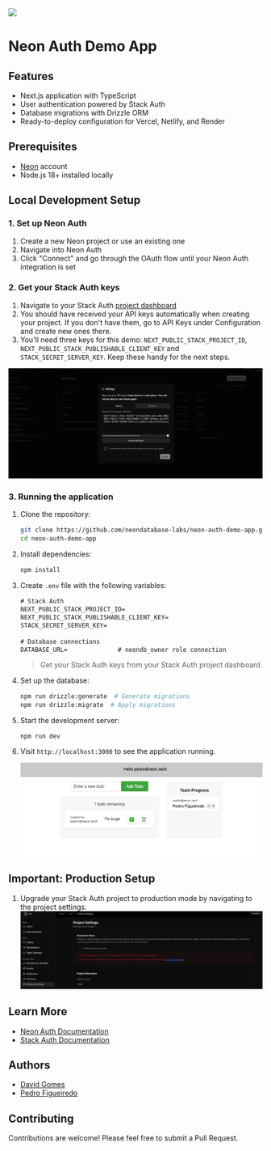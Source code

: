<img width="250px" src="https://neon.tech/brand/neon-logo-dark-color.svg" />

# Neon Auth Demo App

## Features

- Next.js application with TypeScript
- User authentication powered by Stack Auth
- Database migrations with Drizzle ORM
- Ready-to-deploy configuration for Vercel, Netlify, and Render

## Prerequisites

- [Neon](https://neon.tech) account
- Node.js 18+ installed locally

## Local Development Setup

### 1. Set up Neon Auth

1. Create a new Neon project or use an existing one
2. Navigate into Neon Auth
3. Click "Connect" and go through the OAuth flow until your Neon Auth integration is set

### 2. Get your Stack Auth keys

1. Navigate to your Stack Auth [project dashboard](https://app.stack-auth.com/projects)
2. You should have received your API keys automatically when creating your project. If you don't have them, go to API Keys under Configuration and create new ones there.
3. You'll need three keys for this demo: `NEXT_PUBLIC_STACK_PROJECT_ID`, `NEXT_PUBLIC_STACK_PUBLISHABLE_CLIENT_KEY` and `STACK_SECRET_SERVER_KEY`. Keep these handy for the next steps.

![Stack Auth API Key](/images/stack-auth-api-key.png)

### 3. Running the application

1. Clone the repository:

   ```bash
   git clone https://github.com/neondatabase-labs/neon-auth-demo-app.git
   cd neon-auth-demo-app
   ```

2. Install dependencies:

   ```bash
   npm install
   ```

3. Create `.env` file with the following variables:

   ```env
   # Stack Auth
   NEXT_PUBLIC_STACK_PROJECT_ID=
   NEXT_PUBLIC_STACK_PUBLISHABLE_CLIENT_KEY=
   STACK_SECRET_SERVER_KEY=

   # Database connections
   DATABASE_URL=              # neondb_owner role connection
   ```

   > Get your Stack Auth keys from your Stack Auth project dashboard.

4. Set up the database:

   ```bash
   npm run drizzle:generate  # Generate migrations
   npm run drizzle:migrate  # Apply migrations
   ```

5. Start the development server:

   ```bash
   npm run dev
   ```

6. Visit `http://localhost:3000` to see the application running.

   ![Neon Auth Demo App](/images/neon-auth-todos-app.png)

## Important: Production Setup

1. Upgrade your Stack Auth project to production mode by navigating to the project settings.
   ![Stack Auth Production Mode](/images/stack-auth-production-mode.png)

## Learn More

- [Neon Auth Documentation](https://neon.tech/docs/guides/neon-auth)
- [Stack Auth Documentation](https://docs.stack-auth.com/)

## Authors

- [David Gomes](https://github.com/davidgomes)
- [Pedro Figueiredo](https://github.com/pffigueiredo)

## Contributing

Contributions are welcome! Please feel free to submit a Pull Request.
